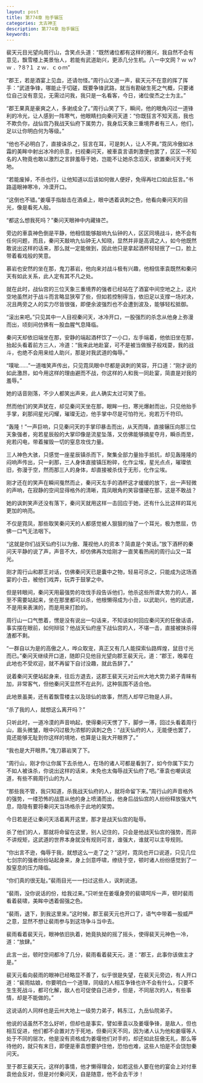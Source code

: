 ```yaml
---
layout: post
title: 第774章 抬手辗压
categories: 太古神王
description: 第774章 抬手辗压
keywords:
---
```


裴天元目光望向周行山，含笑点头道：“既然诸位都有这样的雅兴，我自然不会有意见，飘雪楼上美景怡人，若能有武道助兴，更添几分生机。八一中文网 ? ｗ ｗ?ｗ ．?８?１ ｚｗ．ｃｏｍ”

“郡王，若是酒宴上见血，还请勿怪。”周行山又道一声，裴天元不在意的挥了挥手：“武道争锋，哪能止于切磋，既要争锋武路，就当有勘破生死之气概，只要诸位自己没有意见，无需过问我，我只是一名看客，今日，诸位俊杰之士为主。”

“郡王果真是豪爽之人，多谢成全了。”周行山笑了下，瞬间，他的眼角闪过一道锋利的冷光，让人感到一阵寒气，他眼睛扫向秦问天道：“你既狂言不知天高，我也不欺负你，战仙宫乃我战天仙府下属势力，我身后天象三重境界者有三人，他们，足以让你明白何为等级。”

“他也不必明白了，直接诛杀之，狂言在耳，可是刺人，让人不爽。”霓凤冷傲如冰霜的美眸中射出冰冷的杀意，扫视秦问天，被車袁言语刺激便也罢了，区区一不知名的人物竟也敢以激烈之言辞羞辱于她，岂能不让她杀念滔天，欲置秦问天于死地。

“若能废掉，不杀也行，让他知道以后该如何做人便好，免得再吐口如此狂言。”书路遥眼神寒冷，冷漠开口。

“这倒也不错。”姜堰手指敲击在酒桌上，眼中透着讽刺之色，他看向秦问天的目光，像是看死人般。

“都这么想我死吗？”秦问天眼神中内藏锋芒。

旁边的車袁神色倒是平静，他相信能够敲响九仙钟的人，区区同境战斗，绝不会有任何问题，而且，秦问天敲响九仙钟无人知晓，显然并非是高调之人，如今他既然敢说出这样的话来，那么就一定能做到，因此他只是拿起酒杯轻轻抿了一口，脸上带着看戏般的笑意。

慕岩也安然的坐在那，鬼刀慕岩，他向来对战斗极有兴趣，他相信車袁既然和秦问天有如此关系，此人定有其不凡之处。

就在此时，战仙宫的三位天象三重境界的强者已经站在了酒宴中间空地之上，这片空地虽然对于战斗而言略显狭窄了些，但如若控制得当，依旧足以支撑一场对决，况且两旁之人的实力尽皆很强，即便余波强烈也不会遭到波及，能够轻松抵御。

“滚出来吧。”只见其中一人目视秦问天，冰冷开口，一股强烈的杀念从他身上弥漫而出，顷刻间仿佛有一股血腥气息降临。

秦问天却依旧端坐在那，安静的端起酒杯饮了一小口，左手端着，他依旧坐在那，抬起头看着前方三人，冷道：“我来此地赴宴，可不是被当做猴子般戏耍，我的战斗，也绝不会用来给人助兴，那是对我武道的侮辱。”

“噗呲……”一道嗤笑声传出，只见霓凤眼中尽都是讽刺的笑容，开口道：“刚才说的如此激昂，如今用这样的理由避而不战，你这样的人和我一同赴宴，简直是对我的羞辱。”

她的话音刚落，不少人都笑出声来，此人确实太过可笑了些。

然而他们的笑声犹在，却见秦问天坐在那，眼眸一扫，寒光爆射而出，只见他抬手手掌，刹那间星光闪耀，璀璨无边，他手掌中尽是可怕符光，宛若万千符印。

“轰隆！”一声巨响，只见秦问天的手掌印暴击而出，从天而降，直接辗压向那三位天象强者，宛若星辰般的大掌印像是流星坠落，又仿佛能够摘星夺月，瞬杀而至，宛若闪电，带着摧毁一切的窒息攻伐力量。

三人神色大骇，只感觉一座星辰镇杀而下，聚集全部力量抬手抵抗，却见轰隆隆的闷响声传出，只一刹那，三人身体直接镇压粉碎，化作尘埃，星光点点，璀璨依旧，弥漫于空，然而那三人的身体，却直接被杀伐于无形，化作尘埃。

刚才还在的笑声在瞬间戛然而止，秦问天左手的酒杯这才缓缓的放下，出一声轻微的声响，在寂静的空间显得格外的清晰，霓凤眼角的笑容僵硬在那，这是不敢战？

她的讽刺笑声还没有落下，秦问天就用这样一击回应于她，还有什么比这样的耳光更加的响亮。

不仅是霓凤，那些取笑秦问天的人都感觉被人狠狠的抽了一个耳光，极为憋屈，仿佛一口气无法咽下。

“这就是你们战天仙府引以为傲、蔑视他人的资本？简直是个笑话。”放下酒杯的秦问天平静的说了声，声音不大，却仿佛再次给刚才一直笑看热闹的周行山又一耳光。

刚才周行山和郡王对话，仿佛秦问天已是囊中之物，轻易可杀之，只能成为这场酒宴的小丑，被他们戏弄，玩弄于鼓掌之中。

但是转眼间，秦问天用最强势的攻伐手段告诉他们，他杀这些所谓大势力的人，甚至不需要站起来，坐在那里都可以杀，他根懒得成为小丑，以武助兴，他的武道，不是用来表演的，而是用来打脸的。

周行山一口气憋着，愣是没有说出一句话来，不知该如何回应秦问天的狂傲话语，事实摆在眼前，如何辩驳？他战天仙府座下战仙宫的人，不堪一击，直接被抹杀得渣都不剩。

“一群自以为是的高傲之人，哗众取宠，真正又有几人能探索仙路辉煌，鼠目寸光而已。”秦问天继续开口道，随即只见他目光望向郡王裴天元，道：“郡王，晚辈在此地也不受欢迎，就不再留下自讨没趣，就此告辞了。”

说着秦问天便站起身来，往后方退去，这郡王裴天元对云州大地大势力弟子青睐有加，非常客气，但他秦问天显然不在此列，这种氛围不适合他。

此地景虽美，还有着飘雪楼主以及琼仙的故事，然而人却早已物是人非。

“杀了我的人，就想这么离开吗？”

只听此时，一道冷漠的声音响起，使得秦问天愣了下，脚步一滞，回过头看着周行山，眉头微皱，眼中闪过极为浓郁的讽刺之色：“战天仙府的人，无能便也罢了，竟还能够无耻到你这样的境地，也算是让我大开眼界了。”

“我也是大开眼界。”鬼刀慕岩笑了下。

“周行山，刚才你让你属下去杀他人，在场的诸人可都是看到了，如今你属下实力不如人被诛杀，你说出这样的话来，未免也太侮辱战天仙府了吧。”車袁也嘲讽说道，有些不屑周行山的为人。

“那些我不管，我只知道，杀我战天仙府的人，就将命留下来。”周行山的声音格外的强势，一缕恐怖的战意从他的身上喷涌而出，他身后战仙宫的人纷纷释放强大气息，隐隐有要将秦问天当场格杀于此地的架势。

今日若是还让秦问天活着离开这里，那才是战天仙宫的耻辱。

杀了他们的人，那就将命留在这里，别人记住的，只会是他战天仙宫的强势，而非不讲规矩，这武道的世界本身就没有规则可言，谁强大，谁就可以主导规则。

“你出言不逊，侮辱于我，就想这么一走了之？”这时，霓凤也开口说道，只见几位七剑宗的强者纷纷站起身来，身上剑意呼啸，缭绕于空，顿时诸人纷纷感觉到了一股窒息的压力降临。

“你们真的很无耻。”裴雨目光一一扫过这些人，讽刺说道。

“裴雨，没你说话的份，给我过来。”只听坐在姜堰身旁的裴啸呵斥一声，顿时裴雨看着裴啸，美眸中透着倔强之色。

“裴雨，退下，到我这里来。”这时候，郡王裴天元也开口了，语气中带着一股威严之意，显然不想让裴雨参与到这场争斗当中去。

裴雨看着裴天元，眼神依旧执着，她竟执拗的摇了摇头，使得裴天元神色一冷，道：“放肆。”

此言一出，顿时空间都冷了几分，裴雨看着裴天元，道：“郡王，此事你该做主才是。”

裴天元看向裴雨的眼神已经略显不善了，似乎很是失望，在裴天元旁边，有人开口道：“裴雨姑娘，你要明白一个道理，同级的人相互争锋也许不会有什么，只要不生生死战斗，都可化解，敌人也可促使自己进步，但是，不同层次的人，有些事情，却是不能做的。”

这说话的人同样也是云州大地上一级势力弟子，韩东江，九岳仙院弟子。

他说的话虽然不怎么好听，但却也是事实，譬如車袁以及姜堰争锋，是敌人，但也相互促进，他们都不会置对方于死地，但秦问天不同，因为诸人认为他和姜堰等人处于不同的层次，他是没有资格成为姜堰他们对手的，却还如此狂傲无礼，那么等待他的，就只有末日，即便是車袁想要护住他，恐怕也难，这些人怕是不会饶恕秦问天。

至于郡王裴天元，这样的事情，他才懒得理会，如若这些人要在他的宴会上对付車袁他会反对，但是对付秦问天，自是随意，他不会去干涉！
